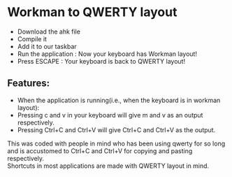 # Workman to QWERTY layout

* Download the ahk file
* Compile it 
* Add it to our taskbar
* Run the application : Now your keyboard has Workman layout!  
* Press ESCAPE : Your keyboard is back to QWERTY layout!

## Features:
* When the application is running(i.e., when the keyboard is in workman layout):
* Pressing c and v in your keyboard will give m and v as an output respectively.
* Pressing Ctrl+C and Ctrl+V will give Ctrl+C and Ctrl+V as the output.

This was coded with people in mind who has been using qwerty for so long and is accustomed to Ctrl+C and Ctrl+V for copying and pasting respectively.  
Shortcuts in most applications are made with QWERTY layout in mind.


